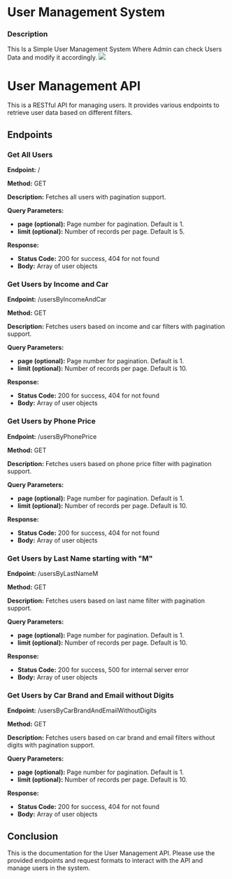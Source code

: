 <h1>User Management System</h1>
<h3>Description</h3>
This Is a Simple User Management System Where Admin can check Users Data and modify it accordingly.
<img src="./Images/Mobilicis_ReadmePic_1.png"/>
<!DOCTYPE html>
<html>

<head>
    <title>User Management API</title>
</head>

<body>
    <h1>User Management API</h1>
    <p>This is a RESTful API for managing users. It provides various endpoints to retrieve user data based on different filters.</p>


<h2>Endpoints</h2>
<h3>Get All Users</h3>
<p><strong>Endpoint:</strong> /</p>
<p><strong>Method:</strong> GET</p>
<p><strong>Description:</strong> Fetches all users with pagination support.</p>
<p><strong>Query Parameters:</strong></p>
<ul>
  <li><strong>page (optional):</strong> Page number for pagination. Default is 1.</li>
  <li><strong>limit (optional):</strong> Number of records per page. Default is 5.</li>
</ul>
<p><strong>Response:</strong></p>
<ul>
  <li><strong>Status Code:</strong> 200 for success, 404 for not found</li>
  <li><strong>Body:</strong> Array of user objects</li>
</ul>
<h3>Get Users by Income and Car</h3>
<p><strong>Endpoint:</strong> /usersByIncomeAndCar</p>
<p><strong>Method:</strong> GET</p>
<p><strong>Description:</strong> Fetches users based on income and car filters with pagination support.</p>
<p><strong>Query Parameters:</strong></p>
<ul>
  <li><strong>page (optional):</strong> Page number for pagination. Default is 1.</li>
  <li><strong>limit (optional):</strong> Number of records per page. Default is 10.</li>
</ul>
<p><strong>Response:</strong></p>
<ul>
  <li><strong>Status Code:</strong> 200 for success, 404 for not found</li>
  <li><strong>Body:</strong> Array of user objects</li>
</ul>
<h3>Get Users by Phone Price</h3>
<p><strong>Endpoint:</strong> /usersByPhonePrice</p>
<p><strong>Method:</strong> GET</p>
<p><strong>Description:</strong> Fetches users based on phone price filter with pagination support.</p>
<p><strong>Query Parameters:</strong></p>
<ul>
  <li><strong>page (optional):</strong> Page number for pagination. Default is 1.</li>
  <li><strong>limit (optional):</strong> Number of records per page. Default is 10.</li>
</ul>
<p><strong>Response:</strong></p>
<ul>
  <li><strong>Status Code:</strong> 200 for success, 404 for not found</li>
  <li><strong>Body:</strong> Array of user objects</li>
</ul>
<h3>Get Users by Last Name starting with "M"</h3>
<p><strong>Endpoint:</strong> /usersByLastNameM</p>
<p><strong>Method:</strong> GET</p>
<p><strong>Description:</strong> Fetches users based on last name filter with pagination support.</p>
<p><strong>Query Parameters:</strong></p>
<ul>
  <li><strong>page (optional):</strong> Page number for pagination. Default is 1.</li>
  <li><strong>limit (optional):</strong> Number of records per page. Default is 10.</li>
</ul>
<p><strong>Response:</strong></p>
<ul>
  <li><strong>Status Code:</strong> 200 for success, 500 for internal server error</li>
  <li><strong>Body:</strong> Array of user objects</li>
</ul>
<h3>Get Users by Car Brand and Email without Digits</h3>
<p><strong>Endpoint:</strong> /usersByCarBrandAndEmailWithoutDigits</p>
<p><strong>Method:</strong> GET</p>
<p><strong>Description:</strong> Fetches users based on car brand and email filters without digits with pagination support.</p>
<p><strong>Query Parameters:</strong></p>
<ul>
  <li><strong>page (optional):</strong> Page number for pagination. Default is 1.</li>
  <li><strong>limit (optional):</strong> Number of records per page. Default is 10.</li>
</ul>
<p><strong>Response:</strong></p>
<ul>
  <li><strong>Status Code:</strong> 200 for success, 404 for not found</li>
  <li><strong>Body:</strong> Array of user objects</li>
</ul>
<h2>Conclusion</h2>
<p>This is the documentation for the User Management API. Please use the provided endpoints and request formats to interact with the API and manage users in the system.</p>
</body>
</html>
